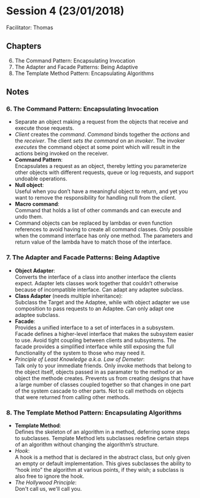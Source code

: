# Session 4 (23/01/2018)
Facilitator: Thomas

## Chapters
6. The Command Pattern: Encapsulating Invocation
7. The Adapter and Facade Patterns: Being Adaptive
8. The Template Method Pattern: Encapsulating Algorithms

## Notes
### 6. The Command Pattern: Encapsulating Invocation
- Separate an object making a request from the objects that receive and execute those requests.
- *Client* creates the *command*. *Command* binds together the *actions* and the *receiver*. The client *sets the command* on an *invoker*. The invoker *executes* the command object at some point which will result in the actions being invoked on the receiver.
- **Command Pattern**:  
  Encapsulates a request as an object, thereby letting you parameterize other objects with different requests, queue or log requests, and support undoable operations.
- **Null object**:  
  Useful when you don’t have a meaningful object to return, and yet you want to remove the responsibility for handling null from the client.
- **Macro command**:  
  Command that holds a list of other commands and can execute and undo them.
- Command objects can be replaced by lambdas or even function references to avoid having to create all command classes. Only possible when the command interface has only one method. The parameters and return value of the lambda have to match those of the interface.

### 7. The Adapter and Facade Patterns: Being Adaptive
- **Object Adapter**:  
  Converts the interface of a class into another interface the clients expect. Adapter lets classes work together that couldn’t otherwise because of incompatible interface. Can adapt any adaptee subclass.
- **Class Adapter** (needs multiple inheritance):  
  Subclass the Target and the Adaptee, while with object adapter we use composition to pass requests to an Adaptee. Can only adapt one adaptee subclass.
- **Facade**:  
  Provides a unified interface to a set of interfaces in a subsystem. Facade defines a higher-level interface that makes the subsystem easier to use.
  Avoid tight coupling between clients and subsystems.
  The facade provides a simplified interface while still exposing the full functionality of the system to those who may need it.
- *Principle of Least Knowledge a.k.a. Law of Demeter*:  
  Talk only to your immediate friends.
  Only invoke methods that belong to the object itself, objects passed in as paramater to the method or an object the methode creates.
  Prevents us from creating designs that have a large number of classes coupled together so that changes in one part of the system cascade to other parts.
  Not to call methods on objects that were returned from calling other methods.
  
### 8. The Template Method Pattern: Encapsulating Algorithms
- **Template Method**:  
  Defines the skeleton of an algorithm in a method, deferring some steps to subclasses. Template Method lets subclasses redefine certain steps of an algorithm without changing the algorithm’s structure.
- *Hook*:  
  A hook is a method that is declared in the abstract class, but only given an empty or default implementation. This gives subclasses the ability to “hook into” the algorithm at various points, if they wish; a subclass is also free to ignore the hook.
- *The Hollywood Principle*:  
  Don't call us, we'll call you.
  